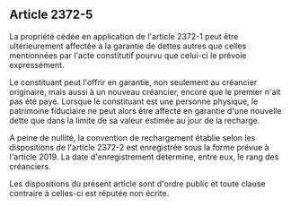 Article 2372-5
----
La propriété cédée en application de l'article 2372-1 peut être ultérieurement
affectée à la garantie de dettes autres que celles mentionnées par l'acte
constitutif pourvu que celui-ci le prévoie expressément.

Le constituant peut l'offrir en garantie, non seulement au créancier originaire,
mais aussi à un nouveau créancier, encore que le premier n'ait pas été payé.
Lorsque le constituant est une personne physique, le patrimoine fiduciaire ne
peut alors être affecté en garantie d'une nouvelle dette que dans la limite de
sa valeur estimée au jour de la recharge.

A peine de nullité, la convention de rechargement établie selon les dispositions
de l'article 2372-2 est enregistrée sous la forme prévue à l'article 2019. La
date d'enregistrement détermine, entre eux, le rang des créanciers.

Les dispositions du présent article sont d'ordre public et toute clause
contraire à celles-ci est réputée non écrite.
